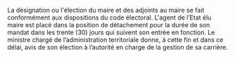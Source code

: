 La désignation ou l'élection du maire et des adjoints au maire se fait conformément aux dispositions du code électoral.
L'agent de l’Etat élu maire est placé dans la position de détachement pour la durée de son mandat dans les trente (30) jours qui suivent son entrée en fonction. Le ministre chargé de l’administration territoriale donne, à cette fin et dans ce délai, avis de son élection à l’autorité en charge de la gestion de sa carrière.